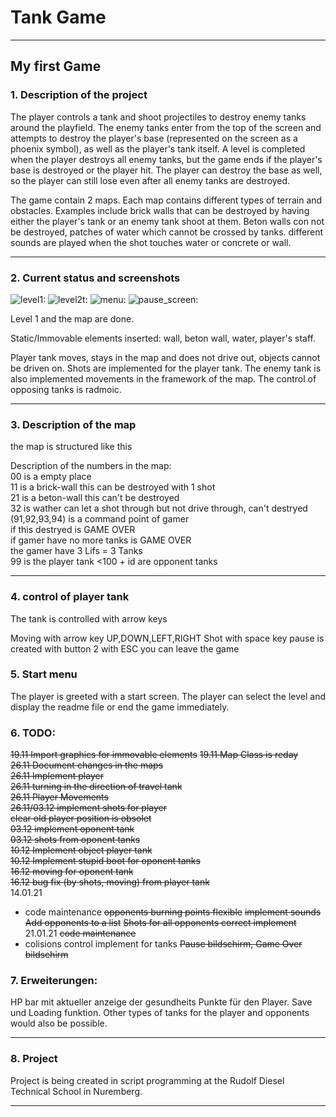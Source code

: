 # Tank Game 
---
My first Game
---
### 1. Description of the project
The player controls a tank and shoot projectiles to destroy enemy tanks around the playfield. The enemy tanks enter from the top of the screen and attempts to destroy the player's base (represented on the screen as a phoenix symbol), as well as the player's tank itself. A level is completed when the player destroys all enemy tanks, but the game ends if the player's base is destroyed or the player hit. The player can destroy the base as well, so the player can still lose even after all enemy tanks are destroyed.

The game contain 2 maps. Each map contains different types of terrain and obstacles. Examples include brick walls that can be destroyed by having either the player's tank or an enemy tank shoot at them. Beton walls con not be destroyed, patches of water which cannot be crossed by tanks. 
different sounds are played when the shot touches water or concrete or wall.

---
### 2. Current status and screenshots
![level1:](https://www.bilder-upload.eu/thumb/1871d7-1611564145.jpg)
![level2t:](https://www.bilder-upload.eu/thumb/f04ed6-1611563806.jpg)
![menu:](https://www.bilder-upload.eu/thumb/5b6d4c-1611563776.jpg)
![pause_screen:](https://www.bilder-upload.eu/thumb/79d6b7-1611563838.jpg)

Level 1 and the map are done.

Static/Immovable elements inserted: wall, beton wall, water, player's staff.

Player tank moves, stays in the map and does not drive out,
objects cannot be driven on.
Shots are implemented for the player tank.
The enemy tank is also implemented movements in the framework of the map.
The control of opposing tanks is radmoic.
        
---
### 3. Description of the map 
the map is structured like this

Description of the numbers in the map:  <br>
        00              is a empty place  <br>
        11              is a brick-wall this can be destroyed with 1 shot  <br>
        21              is a beton-wall this can't be destroyed  <br>
        32              is wather can let a shot through but not drive through, can't destryed  <br>
        (91,92,93,94)   is a command point of gamer  <br>
                        if this destryed is GAME OVER <br>
                        if gamer have no more tanks is GAME OVER  <br>
                        the gamer have 3 Lifs = 3 Tanks  <br>
        99              is the player tank
        <100 + id       are opponent tanks
***
### 4. control of player tank
The tank is controlled with arrow keys

Moving with arrow key UP,DOWN,LEFT,RIGHT
Shot with space key 
pause is created with button 2
with ESC you can leave the game

### 5. Start menu
The player is greeted with a start screen.
The player can select the level and display the readme file or end the game immediately.

### 6. TODO: 

~~19.11 Import graphics for immovable elements~~
~~19.11 Map Class is reday <br>~~
~~26.11 Document changes in the maps  <br>~~
~~26.11 Implement player  <br>~~
~~26.11 turning in the direction of travel tank <br>~~
~~26.11 Player Movements  <br>~~
~~26.11/03.12 implement shots for player <br>~~
~~clear old player position is obsolet<br>~~
~~03.12 implement oponent tank<br>~~
~~03.12 shots from oponent tanks<br>~~
~~10.12 Implement object player tank<br>~~
~~10.12 Implement stupid boot for oponent tanks <br>~~
~~16.12 moving for oponent tank<br>~~
~~16.12 bug fix (by shots, moving) from player tank<br>~~
14.01.21 
- code maintenance
~~opponents burning points flexible~~
~~implement sounds~~
~~Add opponents to a list~~
~~Shots for all opponents correct implement~~
21.01.21
~~code maintenance~~
- colisions control implement for tanks
~~Pause bildschirm, Game Over bildschirm~~

### 7. Erweiterungen:
HP bar mit aktueller anzeige der gesundheits Punkte für den Player.
Save und Loading funktion.
Other types of tanks for the player and opponents would also be possible.

---

### 8. Project 
Project is being created in script programming at the Rudolf Diesel Technical School in Nuremberg.

---

